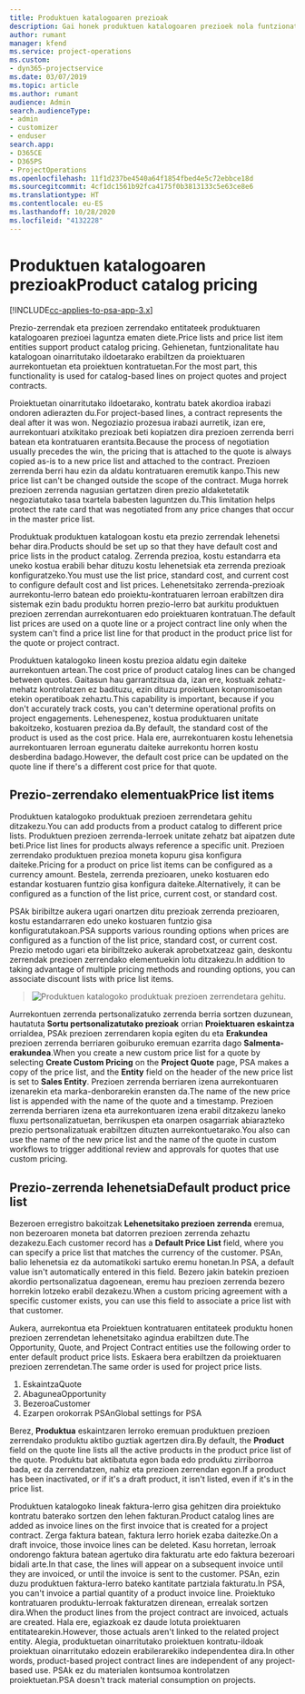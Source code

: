 ```yaml
---
title: Produktuen katalogoaren prezioak
description: Gai honek produktuen katalogoaren prezioek nola funtzionatzen duten informazioa eskaintzen du Dynamics 365 Project Service Automation-en (PSA).
author: rumant
manager: kfend
ms.service: project-operations
ms.custom:
- dyn365-projectservice
ms.date: 03/07/2019
ms.topic: article
ms.author: rumant
audience: Admin
search.audienceType:
- admin
- customizer
- enduser
search.app:
- D365CE
- D365PS
- ProjectOperations
ms.openlocfilehash: 11f1d237be4540a64f1854fbed4e5c72ebbce18d
ms.sourcegitcommit: 4cf1dc1561b92fca4175f0b3813133c5e63ce8e6
ms.translationtype: HT
ms.contentlocale: eu-ES
ms.lasthandoff: 10/28/2020
ms.locfileid: "4132228"
---
```

# <a name="product-catalog-pricing"></a><span data-ttu-id="cd47e-103">Produktuen katalogoaren prezioak</span><span class="sxs-lookup"><span data-stu-id="cd47e-103">Product catalog pricing</span></span> 

[!INCLUDE[cc-applies-to-psa-app-3.x](../includes/cc-applies-to-psa-app-3x.md)]


<span data-ttu-id="cd47e-104">Prezio-zerrendak eta prezioen zerrendako entitateek produktuaren katalogoaren prezioei laguntza ematen diete.</span><span class="sxs-lookup"><span data-stu-id="cd47e-104">Price lists and price list item entities support product catalog pricing.</span></span> <span data-ttu-id="cd47e-105">Gehienetan, funtzionalitate hau katalogoan oinarritutako ildoetarako erabiltzen da proiektuaren aurrekontuetan eta proiektuen kontratuetan.</span><span class="sxs-lookup"><span data-stu-id="cd47e-105">For the most part, this functionality is used for catalog-based lines on project quotes and project contracts.</span></span>

<span data-ttu-id="cd47e-106">Proiektuetan oinarritutako ildoetarako, kontratu batek akordioa irabazi ondoren adierazten du.</span><span class="sxs-lookup"><span data-stu-id="cd47e-106">For project-based lines, a contract represents the deal after it was won.</span></span> <span data-ttu-id="cd47e-107">Negoziazio prozesua irabazi aurretik, izan ere, aurrekontuari atxikitako prezioak beti kopiatzen dira prezioen zerrenda berri batean eta kontratuaren erantsita.</span><span class="sxs-lookup"><span data-stu-id="cd47e-107">Because the process of negotiation usually precedes the win, the pricing that is attached to the quote is always copied as-is to a new price list and attached to the contract.</span></span> <span data-ttu-id="cd47e-108">Prezioen zerrenda berri hau ezin da aldatu kontratuaren eremutik kanpo.</span><span class="sxs-lookup"><span data-stu-id="cd47e-108">This new price list can't be changed outside the scope of the contract.</span></span> <span data-ttu-id="cd47e-109">Muga horrek prezioen zerrenda nagusian gertatzen diren prezio aldaketetatik negoziatutako tasa txartela babesten laguntzen du.</span><span class="sxs-lookup"><span data-stu-id="cd47e-109">This limitation helps protect the rate card that was negotiated from any price changes that occur in the master price list.</span></span>

<span data-ttu-id="cd47e-110">Produktuak produktuen katalogoan kostu eta prezio zerrendak lehenetsi behar dira.</span><span class="sxs-lookup"><span data-stu-id="cd47e-110">Products should be set up so that they have default cost and price lists in the product catalog.</span></span> <span data-ttu-id="cd47e-111">Zerrenda prezioa, kostu estandarra eta uneko kostua erabili behar dituzu kostu lehenetsiak eta zerrenda prezioak konfiguratzeko.</span><span class="sxs-lookup"><span data-stu-id="cd47e-111">You must use the list price, standard cost, and current cost to configure default cost and list prices.</span></span> <span data-ttu-id="cd47e-112">Lehenetsitako zerrenda-prezioak aurrekontu-lerro batean edo proiektu-kontratuaren lerroan erabiltzen dira sistemak ezin badu produktu horren prezio-lerro bat aurkitu produktuen prezioen zerrendan aurrekontuaren edo proiektuaren kontratuan.</span><span class="sxs-lookup"><span data-stu-id="cd47e-112">The default list prices are used on a quote line or a project contract line only when the system can't find a price list line for that product in the product price list for the quote or project contract.</span></span>

<span data-ttu-id="cd47e-113">Produktuen katalogoko lineen kostu prezioa aldatu egin daiteke aurrekontuen artean.</span><span class="sxs-lookup"><span data-stu-id="cd47e-113">The cost price of product catalog lines can be changed between quotes.</span></span> <span data-ttu-id="cd47e-114">Gaitasun hau garrantzitsua da, izan ere, kostuak zehatz-mehatz kontrolatzen ez badituzu, ezin dituzu proiektuen konpromisoetan etekin operatiboak zehaztu.</span><span class="sxs-lookup"><span data-stu-id="cd47e-114">This capability is important, because if you don't accurately track costs, you can't determine operational profits on project engagements.</span></span> <span data-ttu-id="cd47e-115">Lehenespenez, kostua produktuaren unitate bakoitzeko, kostuaren prezioa da.</span><span class="sxs-lookup"><span data-stu-id="cd47e-115">By default, the standard cost of the product is used as the cost price.</span></span> <span data-ttu-id="cd47e-116">Hala ere, aurrekontuaren kostu lehenetsia aurrekontuaren lerroan eguneratu daiteke aurrekontu horren kostu desberdina badago.</span><span class="sxs-lookup"><span data-stu-id="cd47e-116">However, the default cost price can be updated on the quote line if there's a different cost price for that quote.</span></span>

## <a name="price-list-items"></a><span data-ttu-id="cd47e-117">Prezio-zerrendako elementuak</span><span class="sxs-lookup"><span data-stu-id="cd47e-117">Price list items</span></span>

<span data-ttu-id="cd47e-118">Produktuen katalogoko produktuak prezioen zerrendetara gehitu ditzakezu.</span><span class="sxs-lookup"><span data-stu-id="cd47e-118">You can add products from a product catalog to different price lists.</span></span> <span data-ttu-id="cd47e-119">Produktuen prezioen zerrenda-lerroek unitate zehatz bat aipatzen dute beti.</span><span class="sxs-lookup"><span data-stu-id="cd47e-119">Price list lines for products always reference a specific unit.</span></span> <span data-ttu-id="cd47e-120">Prezioen zerrendako produktuen prezioa moneta kopuru gisa konfigura daiteke.</span><span class="sxs-lookup"><span data-stu-id="cd47e-120">Pricing for a product on price list items can be configured as a currency amount.</span></span> <span data-ttu-id="cd47e-121">Bestela, zerrenda prezioaren, uneko kostuaren edo estandar kostuaren funtzio gisa konfigura daiteke.</span><span class="sxs-lookup"><span data-stu-id="cd47e-121">Alternatively, it can be configured as a function of the list price, current cost, or standard cost.</span></span>

<span data-ttu-id="cd47e-122">PSAk biribiltze aukera ugari onartzen ditu prezioak zerrenda prezioaren, kostu estandarraren edo uneko kostuaren funtzio gisa konfiguratutakoan.</span><span class="sxs-lookup"><span data-stu-id="cd47e-122">PSA supports various rounding options when prices are configured as a function of the list price, standard cost, or current cost.</span></span> <span data-ttu-id="cd47e-123">Prezio metodo ugari eta biribiltzeko aukerak aprobetxatzeaz gain, deskontu zerrendak prezioen zerrendako elementuekin lotu ditzakezu.</span><span class="sxs-lookup"><span data-stu-id="cd47e-123">In addition to taking advantage of multiple pricing methods and rounding options, you can associate discount lists with price list items.</span></span> 

> ![Produktuen katalogoko produktuak prezioen zerrendetara gehitu.](media/basic-guide-16.png)

<span data-ttu-id="cd47e-125">Aurrekontuen zerrenda pertsonalizatuko zerrenda berria sortzen duzunean, hautatuta **Sortu pertsonalizatutako prezioak** orrian **Proiektuaren eskaintza** orrialdea, PSAk prezioen zerrendaren kopia egiten du eta **Erakundea** prezioen zerrenda berriaren goiburuko eremuan ezarrita dago **Salmenta-erakundea**.</span><span class="sxs-lookup"><span data-stu-id="cd47e-125">When you create a new custom price list for a quote by selecting **Create Custom Pricing** on the **Project Quote** page, PSA makes a copy of the price list, and the **Entity** field on the header of the new price list is set to **Sales Entity**.</span></span> <span data-ttu-id="cd47e-126">Prezioen zerrenda berriaren izena aurrekontuaren izenarekin eta marka-denborarekin eransten da.</span><span class="sxs-lookup"><span data-stu-id="cd47e-126">The name of the new price list is appended with the name of the quote and a timestamp.</span></span> <span data-ttu-id="cd47e-127">Prezioen zerrenda berriaren izena eta aurrekontuaren izena erabil ditzakezu laneko fluxu pertsonalizatuetan, berrikuspen eta onarpen osagarriak abiarazteko prezio pertsonalizatuak erabiltzen dituzten aurrekontuetarako.</span><span class="sxs-lookup"><span data-stu-id="cd47e-127">You also can use the name of the new price list and the name of the quote in custom workflows to trigger additional review and approvals for quotes that use custom pricing.</span></span>

 
## <a name="default-product-price-list"></a><span data-ttu-id="cd47e-128">Prezio-zerrenda lehenetsia</span><span class="sxs-lookup"><span data-stu-id="cd47e-128">Default product price list</span></span>
<span data-ttu-id="cd47e-129">Bezeroen erregistro bakoitzak **Lehenetsitako prezioen zerrenda** eremua, non bezeroaren moneta bat datorren prezioen zerrenda zehaztu dezakezu.</span><span class="sxs-lookup"><span data-stu-id="cd47e-129">Each customer record has a **Default Price List** field, where you can specify a price list that matches the currency of the customer.</span></span> <span data-ttu-id="cd47e-130">PSAn, balio lehenetsia ez da automatikoki sartuko eremu honetan.</span><span class="sxs-lookup"><span data-stu-id="cd47e-130">In PSA, a default value isn't automatically entered in this field.</span></span> <span data-ttu-id="cd47e-131">Bezero jakin batekin prezioen akordio pertsonalizatua dagoenean, eremu hau prezioen zerrenda bezero horrekin lotzeko erabil dezakezu.</span><span class="sxs-lookup"><span data-stu-id="cd47e-131">When a custom pricing agreement with a specific customer exists, you can use this field to associate a price list with that customer.</span></span>

<span data-ttu-id="cd47e-132">Aukera, aurrekontua eta Proiektuen kontratuaren entitateek produktu honen prezioen zerrendetan lehenetsitako agindua erabiltzen dute.</span><span class="sxs-lookup"><span data-stu-id="cd47e-132">The Opportunity, Quote, and Project Contract entities use the following order to enter default product price lists.</span></span> <span data-ttu-id="cd47e-133">Eskaera bera erabiltzen da proiektuaren prezioen zerrendetan.</span><span class="sxs-lookup"><span data-stu-id="cd47e-133">The same order is used for project price lists.</span></span>

1.  <span data-ttu-id="cd47e-134">Eskaintza</span><span class="sxs-lookup"><span data-stu-id="cd47e-134">Quote</span></span>
2.  <span data-ttu-id="cd47e-135">Abagunea</span><span class="sxs-lookup"><span data-stu-id="cd47e-135">Opportunity</span></span>
3.  <span data-ttu-id="cd47e-136">Bezeroa</span><span class="sxs-lookup"><span data-stu-id="cd47e-136">Customer</span></span>
4.  <span data-ttu-id="cd47e-137">Ezarpen orokorrak PSAn</span><span class="sxs-lookup"><span data-stu-id="cd47e-137">Global settings for PSA</span></span>

<span data-ttu-id="cd47e-138">Berez, **Produktua** eskaintzaren lerroko eremuan produktuen prezioen zerrendako produktu aktibo guztiak agertzen dira.</span><span class="sxs-lookup"><span data-stu-id="cd47e-138">By default, the **Product** field on the quote line lists all the active products in the product price list of the quote.</span></span> <span data-ttu-id="cd47e-139">Produktu bat aktibatuta egon bada edo produktu zirriborroa bada, ez da zerrendatzen, nahiz eta prezioen zerrendan egon.</span><span class="sxs-lookup"><span data-stu-id="cd47e-139">If a product has been inactivated, or if it's a draft product, it isn't listed, even if it's in the price list.</span></span> 

<span data-ttu-id="cd47e-140">Produktuen katalogoko lineak faktura-lerro gisa gehitzen dira proiektuko kontratu baterako sortzen den lehen fakturan.</span><span class="sxs-lookup"><span data-stu-id="cd47e-140">Product catalog lines are added as invoice lines on the first invoice that is created for a project contract.</span></span> <span data-ttu-id="cd47e-141">Zerga faktura batean, faktura lerro horiek ezaba daitezke.</span><span class="sxs-lookup"><span data-stu-id="cd47e-141">On a draft invoice, those invoice lines can be deleted.</span></span> <span data-ttu-id="cd47e-142">Kasu horretan, lerroak ondorengo faktura batean agertuko dira fakturatu arte edo faktura bezeroari bidali arte.</span><span class="sxs-lookup"><span data-stu-id="cd47e-142">In that case, the lines will appear on a subsequent invoice until they are invoiced, or until the invoice is sent to the customer.</span></span> <span data-ttu-id="cd47e-143">PSAn, ezin duzu produktuen faktura-lerro bateko kantitate partziala fakturatu.</span><span class="sxs-lookup"><span data-stu-id="cd47e-143">In PSA, you can't invoice a partial quantity of a product invoice line.</span></span> <span data-ttu-id="cd47e-144">Proiektuko kontratuaren produktu-lerroak fakturatzen direnean, errealak sortzen dira.</span><span class="sxs-lookup"><span data-stu-id="cd47e-144">When the product lines from the project contract are invoiced, actuals are created.</span></span> <span data-ttu-id="cd47e-145">Hala ere, egiazkoak ez daude lotuta proiektuaren entitatearekin.</span><span class="sxs-lookup"><span data-stu-id="cd47e-145">However, those actuals aren't linked to the related project entity.</span></span> <span data-ttu-id="cd47e-146">Alegia, produktuetan oinarritutako proiektuen kontratu-ildoak proiektuan oinarritutako edozein erabilerarekiko independentea dira.</span><span class="sxs-lookup"><span data-stu-id="cd47e-146">In other words, product-based project contract lines are independent of any project-based use.</span></span> <span data-ttu-id="cd47e-147">PSAk ez du materialen kontsumoa kontrolatzen proiektuetan.</span><span class="sxs-lookup"><span data-stu-id="cd47e-147">PSA doesn't track material consumption on projects.</span></span>

